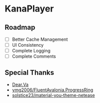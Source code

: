 # KanaPlayer

## Roadmap

- [ ] Better Cache Management
- [ ] UI Consistency
- [ ] Complete Logging
- [ ] Complete Comments

## Special Thanks

- [Dear.Va](https://github.com/DearVa)
- [ymg2006/FluentAvalonia.ProgressRing](https://github.com/ymg2006/FluentAvalonia.ProgressRing)
- [solstice23/material-you-theme-netease](https://github.com/solstice23/material-you-theme-netease)